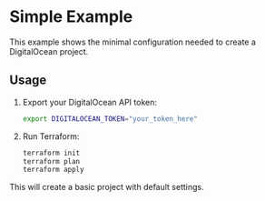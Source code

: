 # Simple Example

This example shows the minimal configuration needed to create a DigitalOcean project.

## Usage

1. Export your DigitalOcean API token:
   ```bash
   export DIGITALOCEAN_TOKEN="your_token_here"
   ```

2. Run Terraform:
   ```bash
   terraform init
   terraform plan
   terraform apply
   ```

This will create a basic project with default settings.
